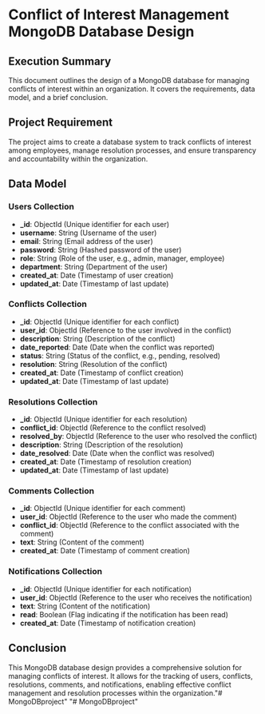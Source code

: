 # Conflict of Interest Management MongoDB Database Design

## Execution Summary
This document outlines the design of a MongoDB database for managing conflicts of interest within an organization. It covers the requirements, data model, and a brief conclusion.

## Project Requirement
The project aims to create a database system to track conflicts of interest among employees, manage resolution processes, and ensure transparency and accountability within the organization.

## Data Model
### Users Collection
- **_id**: ObjectId (Unique identifier for each user)
- **username**: String (Username of the user)
- **email**: String (Email address of the user)
- **password**: String (Hashed password of the user)
- **role**: String (Role of the user, e.g., admin, manager, employee)
- **department**: String (Department of the user)
- **created_at**: Date (Timestamp of user creation)
- **updated_at**: Date (Timestamp of last update)


### Conflicts Collection
- **_id**: ObjectId (Unique identifier for each conflict)
- **user_id**: ObjectId (Reference to the user involved in the conflict)
- **description**: String (Description of the conflict)
- **date_reported**: Date (Date when the conflict was reported)
- **status**: String (Status of the conflict, e.g., pending, resolved)
- **resolution**: String (Resolution of the conflict)
- **created_at**: Date (Timestamp of conflict creation)
- **updated_at**: Date (Timestamp of last update)

### Resolutions Collection
- **_id**: ObjectId (Unique identifier for each resolution)
- **conflict_id**: ObjectId (Reference to the conflict resolved)
- **resolved_by**: ObjectId (Reference to the user who resolved the conflict)
- **description**: String (Description of the resolution)
- **date_resolved**: Date (Date when the conflict was resolved)
- **created_at**: Date (Timestamp of resolution creation)
- **updated_at**: Date (Timestamp of last update)

### Comments Collection
- **_id**: ObjectId (Unique identifier for each comment)
- **user_id**: ObjectId (Reference to the user who made the comment)
- **conflict_id**: ObjectId (Reference to the conflict associated with the comment)
- **text**: String (Content of the comment)
- **created_at**: Date (Timestamp of comment creation)

### Notifications Collection
- **_id**: ObjectId (Unique identifier for each notification)
- **user_id**: ObjectId (Reference to the user who receives the notification)
- **text**: String (Content of the notification)
- **read**: Boolean (Flag indicating if the notification has been read)
- **created_at**: Date (Timestamp of notification creation)

## Conclusion
This MongoDB database design provides a comprehensive solution for managing conflicts of interest. It allows for the tracking of users, conflicts, resolutions, comments, and notifications, enabling effective conflict management and resolution processes within the organization."# MongoDBproject" 
"# MongoDBproject" 

